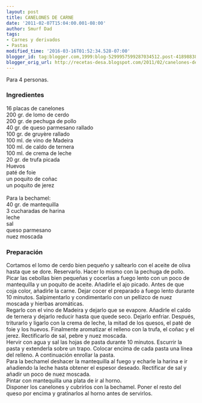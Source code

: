 ```yaml
---
layout: post
title: CANELONES DE CARNE
date: '2011-02-07T15:04:00.001-08:00'
author: Smurf Dad
tags:
- Carnes y derivados
- Pastas
modified_time: '2016-03-16T01:52:34.528-07:00'
blogger_id: tag:blogger.com,1999:blog-5299957599287034512.post-4189883878979181168
blogger_orig_url: http://recetas-desa.blogspot.com/2011/02/canelones-de-carne.html
---
```


Para 4 personas.<br /><h3>Ingredientes</h3>16 placas de canelones<br />200 gr. de lomo de cerdo<br />200 gr. de pechuga de pollo<br />40 gr. de queso parmesano rallado<br />100 gr. de gruyère rallado<br />100 ml. de vino de Madeira<br />100 ml. de caldo de ternera<br />100 ml. de crema de leche<br />20 gr. de trufa picada<br />Huevos<br />paté de foie<br />un poquito de coñac<br />un poquito de jerez<br /><br />Para la bechamel:<br />40 gr. de mantequilla<br />3 cucharadas de harina<br />leche<br />sal<br />queso parmesano<br />nuez moscada<br /><h3>Preparación</h3>Cortamos el lomo de cerdo bien pequeño y saltearlo con el aceite de oliva hasta que se dore. Reservarlo. Hacer lo mismo con la pechuga de pollo. Picar las cebollas bien pequeñas y cocerlas a fuego lento con un poco de mantequilla y un poquito de aceite. Añadirle el ajo picado. Antes de que coja color, añadirle la carne. Dejar cocer el preparado a fuego lento durante 10 minutos. Salpimentarlo y condimentarlo con un pellizco de nuez moscada y hierbas aromáticas.<br />Regarlo con el vino de Madeira y dejarlo que se evapore. Añadirle el caldo de ternera y dejarlo reducir hasta que quede seco. Dejarlo enfriar. Después, triturarlo y ligarlo con la crema de leche, la mitad de los quesos, el paté de foie y los huevos. Finalmente aromatizar el relleno con la trufa, el coñac y el jerez. Rectificarlo de sal, pebre y nuez moscada.<br />Hervir con agua y sal las hojas de pasta durante 10 minutos. Escurrir la pasta y extenderla sobre un trapo. Colocar encima de cada pasta una línea del relleno. A continuación enrollar la pasta.<br />Para la bechamel deshacer la mantequilla al fuego y echarle la harina e ir añadiendo la leche hasta obtener el espesor deseado. Rectificar de sal y añadir un poco de nuez moscada.<br />Pintar con mantequilla una plata de ir al horno.<br />Disponer los canelones y cubrirlos con la bechamel. Poner el resto del queso por encima y gratinarlos al horno antes de servirlos.